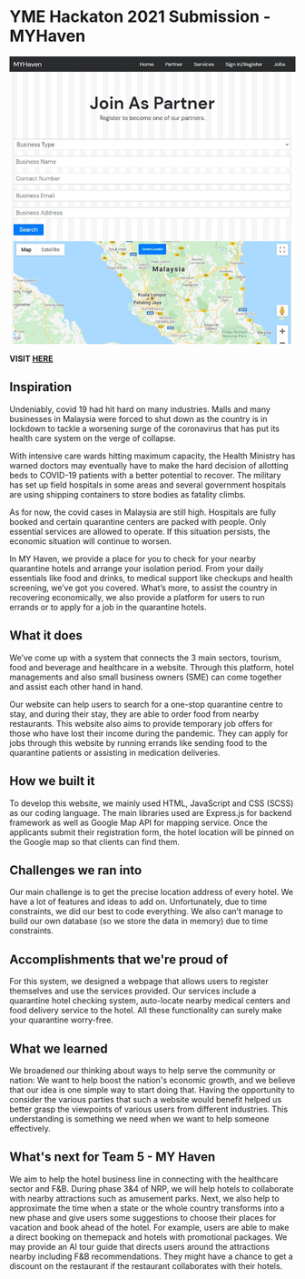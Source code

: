 # YME Hackaton 2021 Submission - MYHaven

![Screenshot of the application](./public/image/Capture.JPG)

__VISIT [HERE](https://my-haven.herokuapp.com/)__

## Inspiration
Undeniably, covid 19 had hit hard on many industries. Malls and many businesses in Malaysia were forced to shut down as the country is in lockdown to tackle a worsening surge of the coronavirus that has put its health care system on the verge of collapse.

With intensive care wards hitting maximum capacity, the Health Ministry has warned doctors may eventually have to make the hard decision of allotting beds to COVID-19 patients with a better potential to recover. The military has set up field hospitals in some areas and several government hospitals are using shipping containers to store bodies as fatality climbs.

As for now, the covid cases in Malaysia are still high. Hospitals are fully booked and certain quarantine centers are packed with people. Only essential services are allowed to operate. If this situation persists, the economic situation will continue to worsen. 

In MY Haven, we provide a place for you to check for your nearby quarantine hotels and arrange your isolation period. From your daily essentials like food and drinks, to medical support like checkups and health screening, we’ve got you covered. What’s more, to assist the country in recovering economically, we also provide a platform for users to run errands or to apply for a job in the quarantine hotels.  
## What it does
We’ve come up with a system that connects the 3 main sectors, tourism, food and beverage and healthcare in a website. Through this platform, hotel managements and also small business owners (SME) can come together and assist each other hand in hand.

Our website can help users to search for a one-stop quarantine centre to stay, and during their stay, they are able to order food from nearby restaurants.
This website also aims to provide temporary job offers for those who have lost their income during the pandemic. They can apply for jobs through this website by running errands like sending food to the quarantine patients or assisting in medication deliveries. 

## How we built it
To develop this website, we mainly used HTML, JavaScript and CSS (SCSS) as our coding language. The main libraries used are Express.js for backend framework as well as Google Map API for mapping service. Once the applicants submit their registration form, the hotel location will be pinned on the Google map so that clients can find them.

## Challenges we ran into
Our main challenge is to get the precise location address of every hotel. We have a lot of features and ideas to add on. Unfortunately, due to time constraints, we did our best to code everything. We also can’t manage to build our own database (so we store the data in memory) due to time constraints.

## Accomplishments that we're proud of
For this system, we designed a webpage that allows users to register themselves and use the services provided. Our services include a quarantine hotel checking system, auto-locate nearby medical centers and food delivery service to the hotel. All these functionality can surely make your quarantine worry-free. 


## What we learned
We broadened our thinking about ways to help serve the community or nation: We want to help boost the nation's economic growth, and we believe that our idea is one simple way to start doing that. Having the opportunity to consider the various parties that such a website would benefit helped us better grasp the viewpoints of various users from different industries. This understanding is something we need when we want to help someone effectively.

## What's next for Team 5 - MY Haven
We aim to help the hotel business line in connecting with the healthcare sector and F&B. During phase 3&4 of NRP, we will help hotels to collaborate with nearby attractions such as amusement parks. Next, we also help to approximate the time when a state or the whole country transforms into a new phase and give users some suggestions to choose their places for vacation and book ahead of the hotel. For example, users are able to make a direct booking on themepack and hotels with promotional packages. We may provide an AI tour guide that directs users around the attractions nearby including F&B recommendations. They might have a chance to get a discount on the restaurant if the restaurant collaborates with their hotels.


